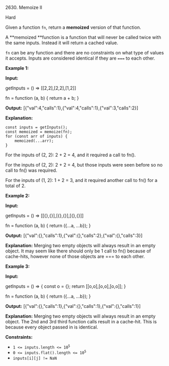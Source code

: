 2630\. Memoize II

Hard

Given a function `fn`, return a **memoized** version of that function.

A **memoized **function is a function that will never be called twice with the same inputs. Instead it will return a cached value.

`fn` can be any function and there are no constraints on what type of values it accepts. Inputs are considered identical if they are `===` to each other.

**Example 1:**

**Input:** 

getInputs = () => [[2,2],[2,2],[1,2]] 

fn = function (a, b) { return a + b; }

**Output:** [{"val":4,"calls":1},{"val":4,"calls":1},{"val":3,"calls":2}]

**Explanation:** 

    const inputs = getInputs(); 
    const memoized = memoize(fn); 
    for (const arr of inputs) { 
        memoized(...arr); 
    } 

For the inputs of (2, 2): 2 + 2 = 4, and it required a call to fn(). 

For the inputs of (2, 2): 2 + 2 = 4, but those inputs were seen before so no call to fn() was required. 

For the inputs of (1, 2): 1 + 2 = 3, and it required another call to fn() for a total of 2.

**Example 2:**

**Input:** 

getInputs = () => [[{},{}],[{},{}],[{},{}]] 

fn = function (a, b) { return ({...a, ...b}); }

**Output:** [{"val":{},"calls":1},{"val":{},"calls":2},{"val":{},"calls":3}]

**Explanation:** Merging two empty objects will always result in an empty object. It may seem like there should only be 1 call to fn() because of cache-hits, however none of those objects are === to each other.

**Example 3:**

**Input:** 

getInputs = () => { const o = {}; return [[o,o],[o,o],[o,o]]; } 

fn = function (a, b) { return ({...a, ...b}); }

**Output:** [{"val":{},"calls":1},{"val":{},"calls":1},{"val":{},"calls":1}]

**Explanation:** Merging two empty objects will always result in an empty object. The 2nd and 3rd third function calls result in a cache-hit. This is because every object passed in is identical.

**Constraints:**

*   <code>1 <= inputs.length <= 10<sup>5</sup></code>
*   <code>0 <= inputs.flat().length <= 10<sup>5</sup></code>
*   `inputs[i][j] != NaN`